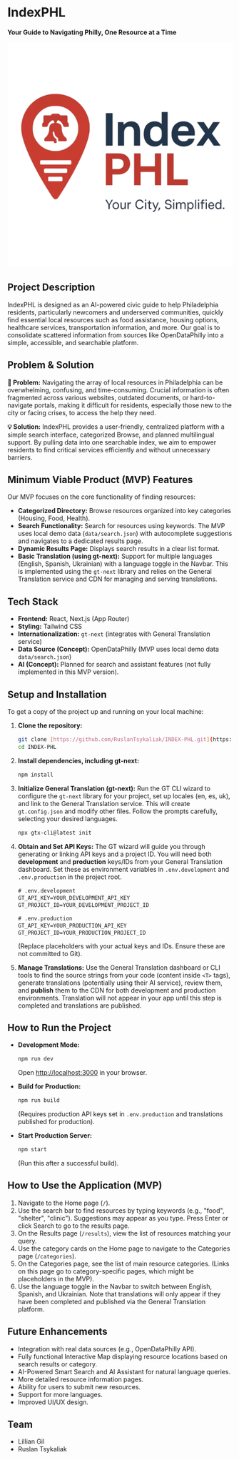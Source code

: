 # IndexPHL

**Your Guide to Navigating Philly, One Resource at a Time**

![IndexPHL Logo](public/logo.png) 

## Project Description

IndexPHL is designed as an AI-powered civic guide to help Philadelphia residents, particularly newcomers and underserved communities, quickly find essential local resources such as food assistance, housing options, healthcare services, transportation information, and more. Our goal is to consolidate scattered information from sources like OpenDataPhilly into a simple, accessible, and searchable platform.

## Problem & Solution

**🚨 Problem:** Navigating the array of local resources in Philadelphia can be overwhelming, confusing, and time-consuming. Crucial information is often fragmented across various websites, outdated documents, or hard-to-navigate portals, making it difficult for residents, especially those new to the city or facing crises, to access the help they need.

**💡 Solution:** IndexPHL provides a user-friendly, centralized platform with a simple search interface, categorized Browse, and planned multilingual support. By pulling data into one searchable index, we aim to empower residents to find critical services efficiently and without unnecessary barriers.

## Minimum Viable Product (MVP) Features

Our MVP focuses on the core functionality of finding resources:

* **Categorized Directory:** Browse resources organized into key categories (Housing, Food, Health).
* **Search Functionality:** Search for resources using keywords. The MVP uses local demo data (`data/search.json`) with autocomplete suggestions and navigates to a dedicated results page.
* **Dynamic Results Page:** Displays search results in a clear list format.
* **Basic Translation (using gt-next):** Support for multiple languages (English, Spanish, Ukrainian) with a language toggle in the Navbar. This is implemented using the `gt-next` library and relies on the General Translation service and CDN for managing and serving translations.

## Tech Stack

* **Frontend:** React, Next.js (App Router)
* **Styling:** Tailwind CSS
* **Internationalization:** `gt-next` (integrates with General Translation service)
* **Data Source (Concept):** OpenDataPhilly (MVP uses local demo data `data/search.json`)
* **AI (Concept):** Planned for search and assistant features (not fully implemented in this MVP version).

## Setup and Installation

To get a copy of the project up and running on your local machine:

1.  **Clone the repository:**
    ```bash
    git clone [https://github.com/RuslanTsykaliak/INDEX-PHL.git](https://github.com/RuslanTsykaliak/INDEX-PHL.git)
    cd INDEX-PHL
    ```

2.  **Install dependencies, including gt-next:**
    ```bash
    npm install
    ```

3.  **Initialize General Translation (gt-next):**
    Run the GT CLI wizard to configure the `gt-next` library for your project, set up locales (en, es, uk), and link to the General Translation service. This will create `gt.config.json` and modify other files. Follow the prompts carefully, selecting your desired languages.

    ```bash
    npx gtx-cli@latest init
    ```

4.  **Obtain and Set API Keys:**
    The GT wizard will guide you through generating or linking API keys and a project ID. You will need both **development** and **production** keys/IDs from your General Translation dashboard. Set these as environment variables in `.env.development` and `.env.production` in the project root.

    ```env
    # .env.development
    GT_API_KEY=YOUR_DEVELOPMENT_API_KEY
    GT_PROJECT_ID=YOUR_DEVELOPMENT_PROJECT_ID
    ```

    ```env
    # .env.production
    GT_API_KEY=YOUR_PRODUCTION_API_KEY
    GT_PROJECT_ID=YOUR_PRODUCTION_PROJECT_ID
    ```
    (Replace placeholders with your actual keys and IDs. Ensure these are not committed to Git).

5.  **Manage Translations:**
    Use the General Translation dashboard or CLI tools to find the source strings from your code (content inside `<T>` tags), generate translations (potentially using their AI service), review them, and **publish** them to the CDN for both development and production environments. Translation will not appear in your app until this step is completed and translations are published.

## How to Run the Project

* **Development Mode:**
    ```bash
    npm run dev
    ```
    Open [http://localhost:3000](http://localhost:3000) in your browser.

* **Build for Production:**
    ```bash
    npm run build
    ```
    (Requires production API keys set in `.env.production` and translations published for production).

* **Start Production Server:**
    ```bash
    npm start
    ```
    (Run this after a successful build).

## How to Use the Application (MVP)

1.  Navigate to the Home page (`/`).
2.  Use the search bar to find resources by typing keywords (e.g., "food", "shelter", "clinic"). Suggestions may appear as you type. Press Enter or click Search to go to the results page.
3.  On the Results page (`/results`), view the list of resources matching your query.
4.  Use the category cards on the Home page to navigate to the Categories page (`/categories`).
5.  On the Categories page, see the list of main resource categories. (Links on this page go to category-specific pages, which might be placeholders in the MVP).
6.  Use the language toggle in the Navbar to switch between English, Spanish, and Ukrainian. Note that translations will only appear if they have been completed and published via the General Translation platform.

## Future Enhancements

* Integration with real data sources (e.g., OpenDataPhilly API).
* Fully functional Interactive Map displaying resource locations based on search results or category.
* AI-Powered Smart Search and AI Assistant for natural language queries.
* More detailed resource information pages.
* Ability for users to submit new resources.
* Support for more languages.
* Improved UI/UX design.

## Team

* Lillian Gil
* Ruslan Tsykaliak
